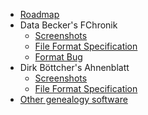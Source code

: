   * [Roadmap](Roadmap.md)
  * Data Becker's FChronik
    * [Screenshots](FChronikScreenshots.md)
    * [File Format Specification](FChronikSpecification.md)
    * [Format Bug](FChronikFormatBug.md)
  * Dirk Böttcher's Ahnenblatt
    * [Screenshots](AhnenblattScreenshots.md)
    * [File Format Specification](AhnenblattSpecification.md)
  * [Other genealogy software](OtherSoftware.md)